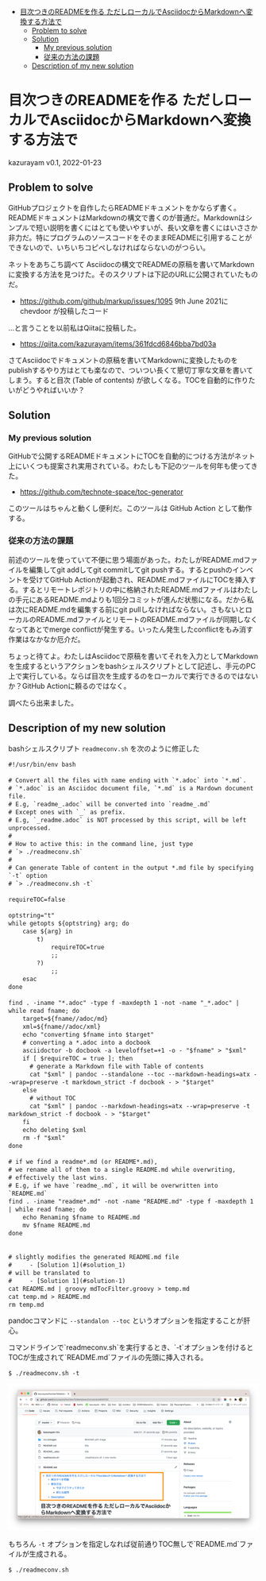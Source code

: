 -   [目次つきのREADMEを作る ただしローカルでAsciidocからMarkdownへ変換する方法で](#目次つきのreadmeを作る_ただしローカルでasciidocからmarkdownへ変換する方法で)
    -   [Problem to solve](#problem_to_solve)
    -   [<span id="section2"></span>Solution](#solution)
        -   [My previous solution](#my_previous_solution)
        -   [従来の方法の課題](#従来の方法の課題)
    -   [<span id="section3"></span>Description of my new solution](#description_of_my_new_solution)

# 目次つきのREADMEを作る ただしローカルでAsciidocからMarkdownへ変換する方法で

kazurayam
v0.1, 2022-01-23

## Problem to solve

GitHubプロジェクトを自作したらREADMEドキュメントをかならず書く。READMEドキュメントはMarkdownの構文で書くのが普通だ。Markdownはシンプルで短い説明を書くにはとても使いやすいが、長い文章を書くにはいささか非力だ。特にプログラムのソースコードをそのままREADMEに引用することができないので、いちいちコピペしなければならないのがつらい。

ネットをあちこち調べて Asciidocの構文でREADMEの原稿を書いてMarkdownに変換する方法を見つけた。そのスクリプトは下記のURLに公開されていたものだ。

-   <https://github.com/github/markup/issues/1095> 9th June 2021に chevdoor が投稿したコード

…​と言うことを以前私はQiitaに投稿した。

-   <https://qiita.com/kazurayam/items/361fdcd6846bba7bd03a>

さてAsciidocでドキュメントの原稿を書いてMarkdownに変換したものをpublishするやり方はとても楽なので、ついつい長くて懇切丁寧な文章を書いてしまう。すると目次 (Table of contents) が欲しくなる。TOCを自動的に作りたいがどうやればいいか？

## <span id="section2"></span>Solution

### My previous solution

GitHubで公開するREADMEドキュメントにTOCを自動的につける方法がネット上にいくつも提案され実用されている。わたしも下記のツールを何年も使ってきた。

-   <https://github.com/technote-space/toc-generator>

このツールはちゃんと動くし便利だ。このツールは GitHub Action として動作する。

### 従来の方法の課題

前述のツールを使っていて不便に思う場面があった。わたしがREADME.mdファイルを編集してgit addしてgit commitしてgit pushする。するとpushのインベントを受けてGitHub Actionが起動され、README.mdファイルにTOCを挿入する。するとリモートレポジトリの中に格納されたREADME.mdファイルはわたしの手元にあるREADME.mdよりも1回分コミットが進んだ状態になる。だから私は次にREADME.mdを編集する前にgit pullしなければならない。さもないとローカルのREADME.mdファイルとリモートのREADME.mdファイルが同期しなくなってあとでmerge conflictが発生する。いったん発生したconflictをもみ消す作業はなかなか厄介だ。

ちょっと待てよ。わたしはAsciidocで原稿を書いてそれを入力としてMarkdownを生成するというアクションをbashシェルスクリプトとして記述し、手元のPC上で実行している。ならば目次を生成するのをローカルで実行できるのではないか？GitHub Actionに頼るのではなく。

調べたら出来ました。

## <span id="section3"></span>Description of my new solution

bashシェルスクリプト `readmeconv.sh` を次のように修正した

    #!/usr/bin/env bash

    # Convert all the files with name ending with `*.adoc` into `*.md`.
    # `*.adoc` is an Asciidoc document file, `*.md` is a Mardown document file.
    # E.g, `readme_.adoc` will be converted into `readme_.md`
    # Except ones with `_` as prefix.
    # E.g, `_readme.adoc` is NOT processed by this script, will be left unprocessed.
    #
    # How to active this: in the command line, just type 
    # `> ./readmeconv.sh`
    #
    # Can generate Table of content in the output *.md file by specifying `-t` option
    # `> ./readmeconv.sh -t`

    requireTOC=false

    optstring="t"
    while getopts ${optstring} arg; do
        case ${arg} in
            t)
                requireTOC=true
                ;;
            ?)
                ;;
        esac
    done

    find . -iname "*.adoc" -type f -maxdepth 1 -not -name "_*.adoc" | while read fname; do
        target=${fname//adoc/md}
        xml=${fname//adoc/xml}
        echo "converting $fname into $target"
        # converting a *.adoc into a docbook
        asciidoctor -b docbook -a leveloffset=+1 -o - "$fname" > "$xml"
        if [ $requireTOC = true ]; then
          # generate a Markdown file with Table of contents
          cat "$xml" | pandoc --standalone --toc --markdown-headings=atx --wrap=preserve -t markdown_strict -f docbook - > "$target"
        else
          # without TOC
          cat "$xml" | pandoc --markdown-headings=atx --wrap=preserve -t markdown_strict -f docbook - > "$target"
        fi
        echo deleting $xml
        rm -f "$xml"
    done

    # if we find a readme*.md (or README*.md), 
    # we rename all of them to a single README.md while overwriting,
    # effectively the last wins.
    # E.g, if we have `readme_.md`, it will be overwritten into `README.md`
    find . -iname "readme*.md" -not -name "README.md" -type f -maxdepth 1 | while read fname; do
        echo Renaming $fname to README.md
        mv $fname README.md
    done


    # slightly modifies the generated README.md file
    #     - [Solution 1](#solution_1)
    # will be translated to
    #     - [Solution 1](#solution-1)
    cat README.md | groovy mdTocFilter.groovy > temp.md
    cat temp.md > README.md
    rm temp.md

pandocコマンドに `--standalon --toc` というオプションを指定することが肝心。

コマンドラインで\`readmeconv.sh\`を実行するとき、\`-t\`オプションを付けるとTOCが生成されて\`README.md\`ファイルの先頭に挿入される。

    $ ./readmeconv.sh -t

![README\_with\_TOC](docs/images/README_with_TOC.png)

もちろん `-t` オプションを指定しなれば従前通りTOC無しで\`README.md\`ファイルが生成される。

    $ ./readmeconv.sh
